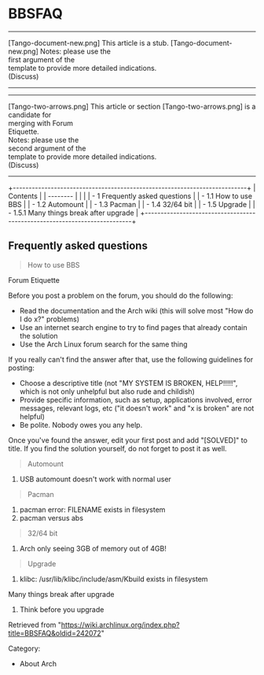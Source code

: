 BBSFAQ
======

  ------------------------ ------------------------ ------------------------
  [Tango-document-new.png] This article is a stub.  [Tango-document-new.png]
                           Notes: please use the    
                           first argument of the    
                           template to provide more 
                           detailed indications.    
                           (Discuss)                
  ------------------------ ------------------------ ------------------------

  ------------------------ ------------------------ ------------------------
  [Tango-two-arrows.png]   This article or section  [Tango-two-arrows.png]
                           is a candidate for       
                           merging with Forum       
                           Etiquette.               
                           Notes: please use the    
                           second argument of the   
                           template to provide more 
                           detailed indications.    
                           (Discuss)                
  ------------------------ ------------------------ ------------------------

+--------------------------------------------------------------------------+
| Contents                                                                 |
| --------                                                                 |
|                                                                          |
| -   1 Frequently asked questions                                         |
|     -   1.1 How to use BBS                                               |
|     -   1.2 Automount                                                    |
|     -   1.3 Pacman                                                       |
|     -   1.4 32/64 bit                                                    |
|     -   1.5 Upgrade                                                      |
|         -   1.5.1 Many things break after upgrade                        |
+--------------------------------------------------------------------------+

Frequently asked questions
--------------------------

> How to use BBS

Forum Etiquette

Before you post a problem on the forum, you should do the following:

-   Read the documentation and the Arch wiki (this will solve most "How
    do I do x?" problems)
-   Use an internet search engine to try to find pages that already
    contain the solution
-   Use the Arch Linux forum search for the same thing

If you really can't find the answer after that, use the following
guidelines for posting:

-   Choose a descriptive title (not "MY SYSTEM IS BROKEN, HELP!!!!!",
    which is not only unhelpful but also rude and childish)
-   Provide specific information, such as setup, applications involved,
    error messages, relevant logs, etc ("it doesn't work" and "x is
    broken" are not helpful)
-   Be polite. Nobody owes you any help.

Once you've found the answer, edit your first post and add "[SOLVED]" to
title. If you find the solution yourself, do not forget to post it as
well.

> Automount

1.  USB automount doesn't work with normal user

> Pacman

1.  pacman error: FILENAME exists in filesystem
2.  pacman versus abs

> 32/64 bit

1.  Arch only seeing 3GB of memory out of 4GB!

> Upgrade

1.  klibc: /usr/lib/klibc/include/asm/Kbuild exists in filesystem

Many things break after upgrade

1.  Think before you upgrade

Retrieved from
"https://wiki.archlinux.org/index.php?title=BBSFAQ&oldid=242072"

Category:

-   About Arch
